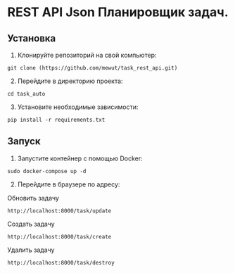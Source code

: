# REST API Json Планировщик задач.

## Установка
1. Клонируйте репозиторий на свой компьютер:
   
```
git clone (https://github.com/mewut/task_rest_api.git)
```

2. Перейдите в директорию проекта:

```
cd task_auto
```

3. Установите необходимые зависимости:
   
```
pip install -r requirements.txt
```

## Запуск

1. Запустите контейнер с помощью Docker:

```
sudo docker-compose up -d
```

2. Перейдите в браузере по адресу:
 
Обновить задачу

```
http://localhost:8000/task/update 
```

   Создать задачу
   
```
http://localhost:8000/task/create 
```

   Удалить задачу
   
```
http://localhost:8000/task/destroy 
```

